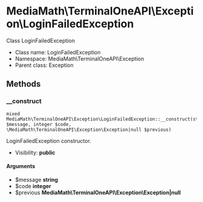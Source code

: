 MediaMath\TerminalOneAPI\Exception\LoginFailedException
===============

Class LoginFailedException




* Class name: LoginFailedException
* Namespace: MediaMath\TerminalOneAPI\Exception
* Parent class: Exception







Methods
-------


### __construct

    mixed MediaMath\TerminalOneAPI\Exception\LoginFailedException::__construct(string $message, integer $code, \MediaMath\TerminalOneAPI\Exception\Exception|null $previous)

LoginFailedException constructor.



* Visibility: **public**


#### Arguments
* $message **string**
* $code **integer**
* $previous **MediaMath\TerminalOneAPI\Exception\Exception|null**


